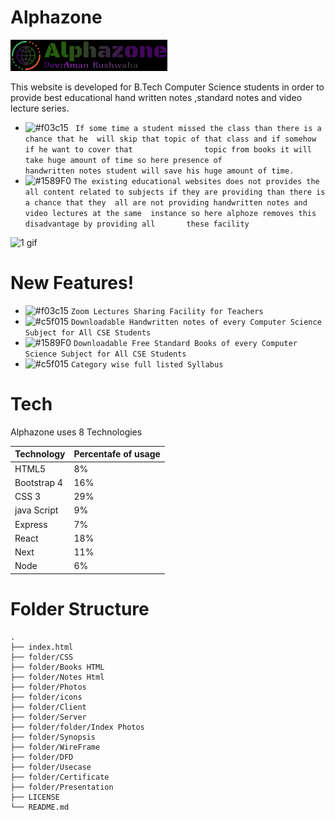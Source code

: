 # Alphazone
<img src="readm/logo.png" height=50 >

This website is developed for B.Tech Computer Science students in  order to provide best educational hand written notes ,standard notes and   video lecture series.


  - ![#f03c15](https://via.placeholder.com/15/f03c15/000000?text=+) ` If some time a student missed the class than there is a chance that he  will skip that topic of that class and if somehow if he want to cover that                topic from books it will take huge amount of time so here presence of              handwritten notes student will save his huge amount of time.`
 - ![#1589F0](https://via.placeholder.com/15/1589F0/000000?text=+) `The existing educational websites does not provides the all content related to subjects if they are providing than there is a chance that they  all are not providing handwritten notes and video lectures at the same  instance so here alphoze removes this disadvantage by providing all       these facility`

![1 gif](https://user-images.githubusercontent.com/53748350/99796627-d32aa780-2b53-11eb-8b87-426ce4752066.gif)




# New Features!

  - ![#f03c15](https://via.placeholder.com/15/f03c15/000000?text=+) `Zoom Lectures Sharing Facility for Teachers`
  - ![#c5f015](https://via.placeholder.com/15/c5f015/000000?text=+) `Downloadable Handwritten notes of every Computer Science Subject for All CSE Students`
  - ![#1589F0](https://via.placeholder.com/15/1589F0/000000?text=+) `Downloadable Free Standard Books of every Computer Science Subject for All CSE Students`
  - ![#c5f015](https://via.placeholder.com/15/c5f015/000000?text=+) `Category wise full listed Syllabus`
  
  
  

# Tech

Alphazone uses 8 Technologies

Technology| Percentafe of usage
------------ | -------------
HTML5 | 8%
Bootstrap 4 | 16%
CSS 3 | 29%
java Script  | 9%
Express | 7%
React | 18%
Next | 11%
Node  | 6%







# Folder Structure

    .
    ├── index.html           
    ├── folder/CSS                       
    ├── folder/Books HTML               
    ├── folder/Notes Html             
    ├── folder/Photos               
    ├── folder/icons
    ├── folder/Client
    ├── folder/Server
    ├── folder/folder/Index Photos
    ├── folder/Synopsis              
    ├── folder/WireFrame             
    ├── folder/DFD              
    ├── folder/Usecase
    ├── folder/Certificate
    ├── folder/Presentation
    ├── LICENSE
    └── README.md
